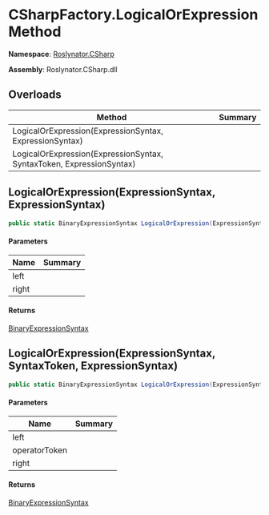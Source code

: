 # CSharpFactory\.LogicalOrExpression Method

**Namespace**: [Roslynator.CSharp](../../README.md)

**Assembly**: Roslynator\.CSharp\.dll

## Overloads

| Method | Summary |
| ------ | ------- |
| LogicalOrExpression\(ExpressionSyntax, ExpressionSyntax\) | |
| LogicalOrExpression\(ExpressionSyntax, SyntaxToken, ExpressionSyntax\) | |

## LogicalOrExpression\(ExpressionSyntax, ExpressionSyntax\)

```csharp
public static BinaryExpressionSyntax LogicalOrExpression(ExpressionSyntax left, ExpressionSyntax right)
```

#### Parameters

| Name | Summary |
| ---- | ------- |
| left | |
| right | |

#### Returns

[BinaryExpressionSyntax](https://docs.microsoft.com/en-us/dotnet/api/microsoft.codeanalysis.csharp.syntax.binaryexpressionsyntax)

## LogicalOrExpression\(ExpressionSyntax, SyntaxToken, ExpressionSyntax\)

```csharp
public static BinaryExpressionSyntax LogicalOrExpression(ExpressionSyntax left, SyntaxToken operatorToken, ExpressionSyntax right)
```

#### Parameters

| Name | Summary |
| ---- | ------- |
| left | |
| operatorToken | |
| right | |

#### Returns

[BinaryExpressionSyntax](https://docs.microsoft.com/en-us/dotnet/api/microsoft.codeanalysis.csharp.syntax.binaryexpressionsyntax)

